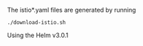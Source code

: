The istio\*.yaml files are generated by running

```
./download-istio.sh
```

Using the Helm v3.0.1
